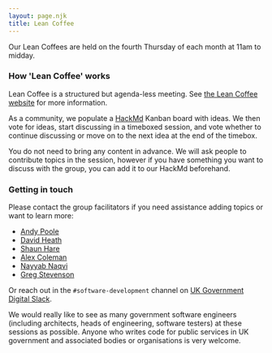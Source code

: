```yaml
---
layout: page.njk
title: Lean Coffee
---
```


Our Lean Coffees are held on the fourth Thursday of each month at 11am to midday.

### How 'Lean Coffee' works

Lean Coffee is a structured but agenda-less meeting. See [the Lean Coffee website](http://leancoffee.org/) for more information.

As a community, we populate a [HackMd](https://hackmd.io/) Kanban board with ideas. We then vote for ideas, start discussing in a timeboxed session, and vote whether to continue discussing or move on to the next idea at the end of the timebox.

You do not need to bring any content in advance. We will ask people to contribute topics in the session, however if you have something you want to discuss with the group, you can add it to our HackMd beforehand.

### Getting in touch

Please contact the group facilitators if you need assistance adding topics or want to learn more:

* [Andy Poole](mailto:Andy.Poole@ukho.gov.uk)
* [David Heath](mailto:david.heath@digital.cabinet-office.gov.uk)
* [Shaun Hare](mailto:shaun.hare@dvsa.gov.uk)
* [Alex Coleman](mailto:alex.coleman@activetravelengland.gov.uk)
* [Nayyab Naqvi](mailto:Nayyab.Naqvi@dsit.gov.uk)
* [Greg Stevenson](mailto:greg.stevenson@digital.cabinet-office.gov.uk)

Or reach out in the `#software-development` channel on [UK Government Digital Slack](https://ukgovernmentdigital.slack.com/).

We would really like to see as many government software engineers (including architects, heads of engineering, software testers) at these sessions as possible. Anyone who writes code for public services in UK government and associated bodies or organisations is very welcome.
